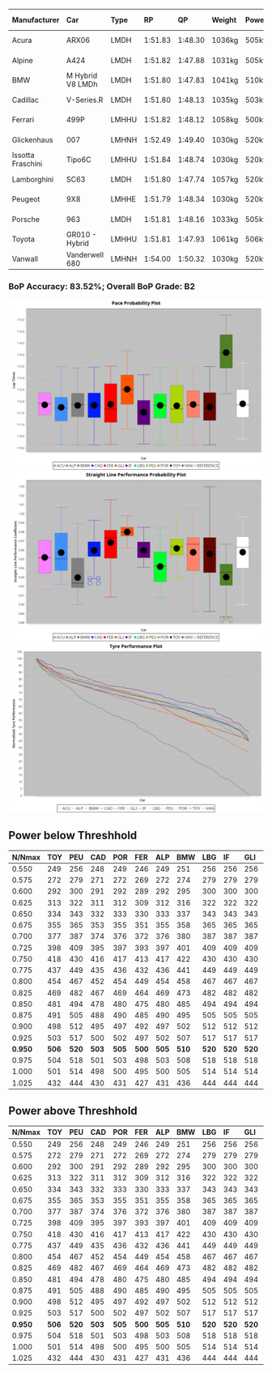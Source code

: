 |Manufacturer|Car|Type|RP|QP|Weight|Power¹|Threshhold|PINC|Power²|E/Stint|AVG Vmax|FDS|RDLC|L/Stint|BOP-Grade|ModelAccuracy|ModelPoints|Match%|
|:-|:-|:-|:-|:-|:-|:-|:-|:-|:-|:-|:-|:-|:-|:-|:-|:-|:-|:-|
|Acura|ARX06|LMDH|1:51.83|1:48.30|1036kg|505kw|210.0kph|0%|505kw|897MJ|275.68kph-290.82kph|-|1.02|29|-C1|100.00%|995|76.62%|
|Alpine|A424|LMDH|1:51.82|1:47.88|1031kg|505kw|210.0kph|0%|505kw|896MJ|276.71kph-294.76kph|-|1.03|29|~A1|81.46%|523|100.00%|
|BMW|M Hybrid V8 LMDh|LMDH|1:51.80|1:47.83|1041kg|510kw|210.0kph|0%|510kw|894MJ|273.13kph-293.80kph|-|1.02|29|-B1|98.60%|1690|89.09%|
|Cadillac|V-Series.R|LMDH|1:51.80|1:48.13|1035kg|503kw|210.0kph|0%|503kw|877MJ|271.71kph-292.99kph|-|1.02|29|-A2|98.38%|1765|90.33%|
|Ferrari|499P|LMHHU|1:51.82|1:48.12|1058kg|500kw|210.0kph|0%|500kw|882MJ|274.59kph-294.17kph|190kph|1.03|29|-A2|92.24%|2247|94.60%|
|Glickenhaus|007|LMHNH|1:52.49|1:49.40|1030kg|520kw|210.0kph|0%|520kw|913MJ|281.84kph-292.26kph|-|0.95|29|+D1|96.18%|554|67.75%|
|Issotta Fraschini|Tipo6C|LMHHU|1:51.84|1:48.74|1030kg|520kw|210.0kph|0%|520kw|917MJ|279.73kph-289.09kph|180kph|1.08|29|+A2|66.67%|96|92.76%|
|Lamborghini|SC63|LMDH|1:51.80|1:47.74|1057kg|520kw|210.0kph|0%|520kw|901MJ|274.65kph-290.59kph|-|1.03|29|-A2|96.77%|419|91.06%|
|Peugeot|9X8|LMHHE|1:51.79|1:48.34|1030kg|520kw|210.0kph|0%|520kw|910MJ|274.41kph-295.02kph|130kph|1.03|29|~A1|87.65%|1795|95.36%|
|Porsche|963|LMDH|1:51.81|1:48.16|1033kg|505kw|210.0kph|0%|505kw|887MJ|273.61kph-294.13kph|-|1.02|29|-A2|96.81%|5438|91.52%|
|Toyota|GR010 - Hybrid|LMHHU|1:51.81|1:47.93|1061kg|506kw|210.0kph|0%|506kw|898MJ|272.72kph-300.66kph|190kph|1.03|29|~A1|86.04%|1751|97.21%|
|Vanwall|Vanderwell 680|LMHNH|1:54.00|1:50.32|1030kg|520kw|210.0kph|0%|520kw|901MJ|269.00kph-288.86kph|-|1.01|29|+Ω1|91.42%|501|15.90%|

### BoP Accuracy: 83.52%; Overall BoP Grade: B2
![](BOP/WECTEC/SEBRING/BASIC/IMG/AUTO.png)![](BOP/WECTEC/SEBRING/BASIC/IMG/AUTO_sp.png)![](BOP/WECTEC/SEBRING/BASIC/IMG/AUTO_tw.png)
## Power below Threshhold
|N/Nmax|TOY|PEU|CAD|POR|FER|ALP|BMW|LBG|IF|GLI|VAN|ACU|
|:-|:-|:-|:-|:-|:-|:-|:-|:-|:-|:-|:-|:-|
|0.550|249|256|248|249|246|249|251|256|256|256|256|249|
|0.575|272|279|271|272|269|272|274|279|279|279|279|272|
|0.600|292|300|291|292|289|292|295|300|300|300|300|292|
|0.625|313|322|311|312|309|312|316|322|322|322|322|312|
|0.650|334|343|332|333|330|333|337|343|343|343|343|333|
|0.675|355|365|353|355|351|355|358|365|365|365|365|355|
|0.700|377|387|374|376|372|376|380|387|387|387|387|376|
|0.725|398|409|395|397|393|397|401|409|409|409|409|397|
|0.750|418|430|416|417|413|417|422|430|430|430|430|417|
|0.775|437|449|435|436|432|436|441|449|449|449|449|436|
|0.800|454|467|452|454|449|454|458|467|467|467|467|454|
|0.825|469|482|467|469|464|469|473|482|482|482|482|469|
|0.850|481|494|478|480|475|480|485|494|494|494|494|480|
|0.875|491|505|488|490|485|490|495|505|505|505|505|490|
|0.900|498|512|495|497|492|497|502|512|512|512|512|497|
|0.925|503|517|500|502|497|502|507|517|517|517|517|502|
|**0.950**|**506**|**520**|**503**|**505**|**500**|**505**|**510**|**520**|**520**|**520**|**520**|**505**|
|0.975|504|518|501|503|498|503|508|518|518|518|518|503|
|1.000|501|514|498|500|495|500|505|514|514|514|514|500|
|1.025|432|444|430|431|427|431|436|444|444|444|444|431|

## Power above Threshhold
|N/Nmax|TOY|PEU|CAD|POR|FER|ALP|BMW|LBG|IF|GLI|VAN|ACU|
|:-|:-|:-|:-|:-|:-|:-|:-|:-|:-|:-|:-|:-|
|0.550|249|256|248|249|246|249|251|256|256|256|256|249|
|0.575|272|279|271|272|269|272|274|279|279|279|279|272|
|0.600|292|300|291|292|289|292|295|300|300|300|300|292|
|0.625|313|322|311|312|309|312|316|322|322|322|322|312|
|0.650|334|343|332|333|330|333|337|343|343|343|343|333|
|0.675|355|365|353|355|351|355|358|365|365|365|365|355|
|0.700|377|387|374|376|372|376|380|387|387|387|387|376|
|0.725|398|409|395|397|393|397|401|409|409|409|409|397|
|0.750|418|430|416|417|413|417|422|430|430|430|430|417|
|0.775|437|449|435|436|432|436|441|449|449|449|449|436|
|0.800|454|467|452|454|449|454|458|467|467|467|467|454|
|0.825|469|482|467|469|464|469|473|482|482|482|482|469|
|0.850|481|494|478|480|475|480|485|494|494|494|494|480|
|0.875|491|505|488|490|485|490|495|505|505|505|505|490|
|0.900|498|512|495|497|492|497|502|512|512|512|512|497|
|0.925|503|517|500|502|497|502|507|517|517|517|517|502|
|**0.950**|**506**|**520**|**503**|**505**|**500**|**505**|**510**|**520**|**520**|**520**|**520**|**505**|
|0.975|504|518|501|503|498|503|508|518|518|518|518|503|
|1.000|501|514|498|500|495|500|505|514|514|514|514|500|
|1.025|432|444|430|431|427|431|436|444|444|444|444|431|
